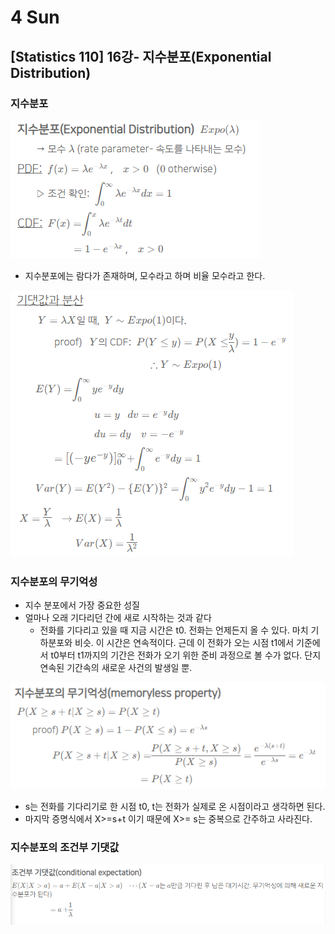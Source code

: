 # 4 Sun

## \[Statistics 110\] 16강- 지수분포\(Exponential Distribution\)

### 지수분포

![](../../.gitbook/assets/image%20%28410%29.png)

* 지수분포에는 람다가 존재하며, 모수라고 하며 비율 모수라고 한다.

![](../../.gitbook/assets/image%20%28405%29.png)

### 지수분포의 무기억성

* 지수 분포에서 가장 중요한 성질
* 얼마나 오래 기다리던 간에 새로 시작하는 것과 같다
  * 전화를 기다리고 있을 때 지금 시간은 t0. 전화는 언제든지 올 수 있다. 마치 기하분포와 비슷. 이 시간은 연속적이다. 근데 이 전화가 오는 시점 t1에서 기준에서 t0부터 t1까지의 기간은 전화가 오기 위한 준비 과정으로 볼 수가 없다. 단지 연속된 기간속의 새로운 사건의 발생일 뿐.

![](../../.gitbook/assets/image%20%28406%29.png)

* s는 전화를 기다리기로 한 시점 t0, t는 전화가 실제로 온 시점이라고 생각하면 된다.
* 마지막 증명식에서 X&gt;=s+t 이기 때문에 X&gt;= s는 중복으로 간주하고 사라진다.

### 지수분포의 조건부 기댓값

![](../../.gitbook/assets/image%20%28402%29.png)

